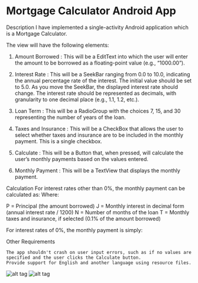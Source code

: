 # Mortgage Calculator Android App

Description
I have implemented a single-activity Android application which is a Mortgage Calculator.

The view will have the following elements:

1) Amount Borrowed : This will be a EditText into which the user will enter the amount to be borrowed as a floating-point value (e.g., “1000.00”).

2) Interest Rate : This will be a SeekBar ranging from 0.0 to 10.0, indicating the annual percentage rate of the interest. The initial value should be set to 5.0. As you move the SeekBar, the displayed interest rate should change.
The interest rate should be represented as decimals, with granularity to one decimal place (e.g., 1.1, 1.2, etc.).

3) Loan Term : This will be a RadioGroup with the choices 7, 15, and 30 representing the number of years of the loan.

4) Taxes and Insurance : This will be a CheckBox that allows the user to select whether taxes and insurance are to be included in the monthly payment. This is a single checkbox.

5) Calculate : This will be a Button that, when pressed, will calculate the user’s monthly payments based on the values entered.

6) Monthly Payment : This will be a TextView that displays the monthly payment.

Calculation
For interest rates other than 0%, the monthly payment can be calculated as: 
Where:

 P = Principal (the amount borrowed)
 J = Monthly interest in decimal form (annual interest rate / 1200)
 N = Number of months of the loan
 T = Monthly taxes and insurance, if selected (0.1% of the amount borrowed)

For interest rates of 0%, the monthly payment is simply:

Other Requirements

    The app shouldn't crash on user input errors, such as if no values are specified and the user clicks the Calculate button.
    Provide support for English and another language using resource files.


![alt tag](https://raw.github.com/sumatianeja/android_programming/master/mortgageCalulator1.png)
![alt tag](https://raw.github.com/sumatianeja/android_programming/master/mortgageCalulator2.png)
